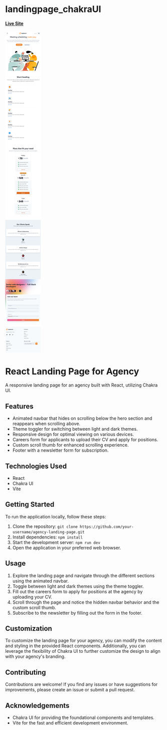 # landingpage_chakraUI

#### [Live Site](https://loremagency.netlify.app/)
<img src="./public/preview.png" alt="agency landing page" />

# React Landing Page for Agency

A responsive landing page for an agency built with React, utilizing Chakra UI.

## Features

- Animated navbar that hides on scrolling below the hero section and reappears when scrolling above.
- Theme toggler for switching between light and dark themes.
- Responsive design for optimal viewing on various devices.
- Careers form for applicants to upload their CV and apply for positions.
- Custom scroll thumb for enhanced scrolling experience.
- Footer with a newsletter form for subscription.

## Technologies Used

- React
- Chakra UI
- Vite

## Getting Started

To run the application locally, follow these steps:

1. Clone the repository: `git clone https://github.com/your-username/agency-landing-page.git`
2. Install dependencies: `npm install`
3. Start the development server: `npm run dev`
4. Open the application in your preferred web browser.

## Usage

1. Explore the landing page and navigate through the different sections using the animated navbar.
2. Toggle between light and dark themes using the theme toggler.
3. Fill out the careers form to apply for positions at the agency by uploading your CV.
4. Scroll through the page and notice the hidden navbar behavior and the custom scroll thumb.
5. Subscribe to the newsletter by filling out the form in the footer.

## Customization

To customize the landing page for your agency, you can modify the content and styling in the provided React components. Additionally, you can leverage the flexibility of Chakra UI to further customize the design to align with your agency's branding.

## Contributing

Contributions are welcome! If you find any issues or have suggestions for improvements, please create an issue or submit a pull request.

## Acknowledgements

- Chakra UI for providing the foundational components and templates.
- Vite for the fast and efficient development environment.
